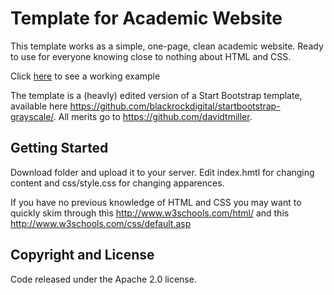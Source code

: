 # Template for Academic Website

This template works as a simple, one-page, clean academic website. Ready to use for everyone knowing close to nothing about HTML and CSS.    

Click [here](http://cess.nyu.edu/perego/) to see a working example
 


The template  is a (heavly) edited version of a Start Bootstrap template, available here https://github.com/blackrockdigital/startbootstrap-grayscale/. All merits go to https://github.com/davidtmiller.


## Getting Started


Download folder and upload it to your server. Edit index.hmtl for changing content and css/style.css for changing apparences. 


If you have no previous knowledge of HTML and CSS you may want to quickly skim through this http://www.w3schools.com/html/ and this http://www.w3schools.com/css/default.asp


## Copyright and License


Code released under the Apache 2.0 license.

